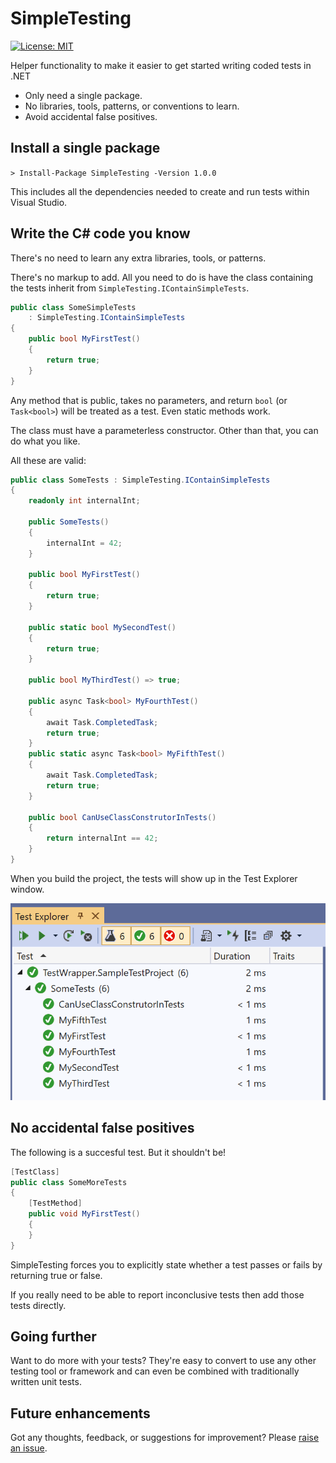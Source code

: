 # SimpleTesting

[![License: MIT](https://img.shields.io/badge/License-MIT-green.svg)](LICENSE)

Helper functionality to make it easier to get started writing coded tests in .NET

- Only need a single package.
- No libraries, tools, patterns, or conventions to learn.
- Avoid accidental false positives.

## Install a single package

`> Install-Package SimpleTesting -Version 1.0.0`

This includes all the dependencies needed to create and run tests within Visual Studio.

## Write the C# code you know

There's no need to learn any extra libraries, tools, or patterns.

There's no markup to add. All you need to do is have the class containing the tests inherit from `SimpleTesting.IContainSimpleTests`.

```cs
public class SomeSimpleTests
    : SimpleTesting.IContainSimpleTests
{
    public bool MyFirstTest()
    {
        return true;
    }
}
```

Any method that is public, takes no parameters, and return `bool` (or `Task<bool>`) will be treated as a test. Even static methods work.

The class must have a parameterless constructor. Other than that, you can do what you like.

All these are valid:

```cs
public class SomeTests : SimpleTesting.IContainSimpleTests
{
    readonly int internalInt;

    public SomeTests()
    {
        internalInt = 42;
    }

    public bool MyFirstTest()
    {
        return true;
    }

    public static bool MySecondTest()
    {
        return true;
    }

    public bool MyThirdTest() => true;

    public async Task<bool> MyFourthTest()
    {
        await Task.CompletedTask;
        return true;
    }
    public static async Task<bool> MyFifthTest()
    {
        await Task.CompletedTask;
        return true;
    }

    public bool CanUseClassConstrutorInTests()
    {
        return internalInt == 42;
    }
}
```

When you build the project, the tests will show up in the Test Explorer window.

![Test Explorer window showing the tests](./test-explorer.png)

## No accidental false positives

The following is a succesful test. But it shouldn't be!

```cs
[TestClass]
public class SomeMoreTests
{
    [TestMethod]
    public void MyFirstTest()
    {
    }
}
```

SimpleTesting forces you to explicitly state whether a test passes or fails by returning true or false.

If you really need to be able to report inconclusive tests then add those tests directly.

## Going further

Want to do more with your tests? They're easy to convert to use any other testing tool or framework and can even be combined with traditionally written unit tests.

## Future enhancements

Got any thoughts, feedback, or suggestions for improvement? Please [raise an issue](https://github.com/mrlacey/SimpleTesting/issues/new).
